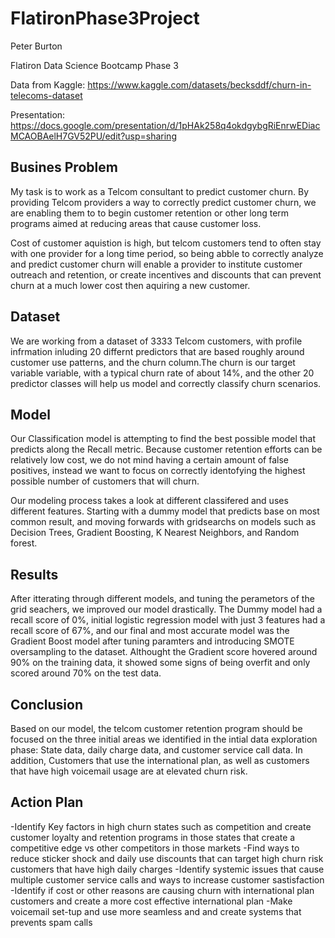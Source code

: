 # FlatironPhase3Project

Peter Burton

Flatiron Data Science Bootcamp Phase 3

Data from Kaggle: https://www.kaggle.com/datasets/becksddf/churn-in-telecoms-dataset

Presentation: https://docs.google.com/presentation/d/1pHAk258q4okdgybgRiEnrwEDiacMCAOBAelH7GV52PU/edit?usp=sharing

## Busines Problem

My task is to work as a  Telcom consultant to predict customer churn. By providing Telcom providers a way to correctly predict customer churn, we are enabling them to to begin customer retention or other long term programs aimed at reducing areas that cause customer loss. 

Cost of customer aquistion is high, but telcom customers tend to often stay with one provider for a long time period, so being abble to correctly analyze and predict customer churn will enable a provider to institute customer outreach and retention, or create incentives and discounts that can prevent churn at a much lower cost then aquiring a new customer. 

## Dataset

We are working from a dataset of 3333 Telcom customers, with profile infrmation inluding 20 differnt predictors that are based roughly around customer use patterns, and the churn column.The churn is our target variable variable, with a typical churn rate of about 14%,  and the other 20 predictor classes will help us model and correctly classify churn scenarios. 

## Model

Our Classification model is attempting to find the best possible model that predicts along the Recall metric. Because customer retention efforts can be relatively low cost, we do not mind having a certain amount of false positives, instead we want to focus on correctly identofying the highest possible number of customers that will churn. 

Our modeling process takes a look at different classifered and uses different features. Starting with a dummy model that predicts base on most common result, and moving forwards with gridsearchs on models such as Decision Trees, Gradient Boosting, K Nearest Neighbors, and Random forest. 


## Results

After itterating through different models, and tuning the perametors of the grid seachers, we improved our model drastically. The Dummy model had a recall score of 0%, initial logistic regression model with just 3 features had a recall score of 67%, and  our final and most accurate model was the Gradient Boost model after tuning paramters and introducing SMOTE oversampling to the dataset. Althought the Gradient score hovered around 90% on the training data, it showed some signs of being overfit and only scored around 70% on the test data. 


## Conclusion

Based on our model, the telcom customer retention program should be focused on the three initial areas we identified in the intial data exploration phase: State data, daily charge data, and customer service call data. In addition, Customers that use the international plan, as well as customers that have high voicemail usage are at elevated churn risk. 

## Action Plan

-Identify Key factors in high churn states such as competition and create customer loyalty and retention programs in those states that create a competitive edge vs other competitors in those markets
-Find ways to reduce sticker shock and daily use discounts that can target high churn risk customers that have high daily charges
-Identify systemic issues that cause multiple customer service calls and ways to increase customer sastisfaction
-Identify if cost or other reasons are causing churn with international plan customers and create a more cost effective international plan
-Make voicemail set-tup and use more seamless and and create systems that prevents spam calls 
